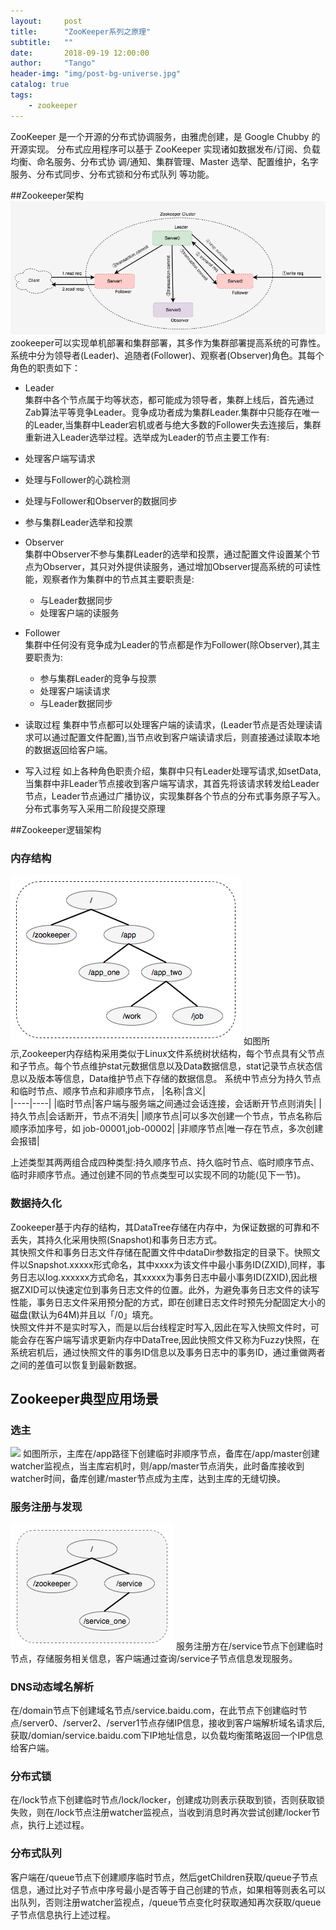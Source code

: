 ```yaml
---
layout:     post
title:      "ZooKeeper系列之原理"
subtitle:   ""
date:       2018-09-19 12:00:00
author:     "Tango"
header-img: "img/post-bg-universe.jpg"
catalog: true
tags:   
    - zookeeper
---
```

 ZooKeeper 是一个开源的分布式协调服务，由雅虎创建，是 Google Chubby 的开源实现。
分布式应用程序可以基于 ZooKeeper 实现诸如数据发布/订阅、负载均衡、命名服务、分布式协
调/通知、集群管理、Master 选举、配置维护，名字服务、分布式同步、分布式锁和分布式队列
等功能。

##Zookeeper架构
![](/img/in-post/post-zookeeper-struct.png)
zookeeper可以实现单机部署和集群部署，其多作为集群部署提高系统的可靠性。
系统中分为领导者(Leader)、追随者(Follower)、观察者(Observer)角色。其每个角色的职责如下：  

- Leader  
  集群中各个节点属于均等状态，都可能成为领导者，集群上线后，首先通过Zab算法平等竞争Leader。竞争成功者成为集群Leader.集群中只能存在唯一的Leader,当集群中Leader宕机或者与绝大多数的Follower失去连接后，集群重新进入Leader选举过程。选举成为Leader的节点主要工作有:
 - 处理客户端写请求
 - 处理与Follower的心跳检测
 - 处理与Follower和Observer的数据同步
 - 参与集群Leader选举和投票
 
- Observer   
  集群中Observer不参与集群Leader的选举和投票，通过配置文件设置某个节点为Observer，其只对外提供读服务，通过增加Observer提高系统的可读性能，观察者作为集群中的节点其主要职责是:
  - 与Leader数据同步
  - 处理客户端的读服务
- Follower  
  集群中任何没有竞争成为Leader的节点都是作为Follower(除Observer),其主要职责为:
  - 参与集群Leader的竞争与投票
  - 处理客户端读请求
  - 与Leader数据同步

- 读取过程
集群中节点都可以处理客户端的读请求，(Leader节点是否处理读请求可以通过配置文件配置),当节点收到客户端读请求后，则直接通过读取本地的数据返回给客户端。
- 写入过程
如上各种角色职责介绍，集群中只有Leader处理写请求,如setData,当集群中非Leader节点接收到客户端写请求，其首先将该请求转发给Leader节点，Leader节点通过广播协议，实现集群各个节点的分布式事务原子写入。分布式事务写入采用二阶段提交原理

##Zookeeper逻辑架构
### 内存结构
![](/img/in-post/post-inpost-zookeeper-logic-struct.png)
如图所示,Zookeeper内存结构采用类似于Linux文件系统树状结构，每个节点具有父节点和子节点。每个节点维护stat元数据信息以及Data数据信息，stat记录节点状态信息以及版本等信息，Data维护节点下存储的数据信息。
系统中节点分为持久节点和临时节点、顺序节点和非顺序节点，
|名称|含义|  
|----|----|
|临时节点|客户端与服务端之间通过会话连接，会话断开节点则消失|
|持久节点|会话断开，节点不消失|
|顺序节点|可以多次创建一个节点，节点名称后顺序添加序号，如 job-00001,job-00002|
|非顺序节点|唯一存在节点，多次创建会报错|

上述类型其两两组合成四种类型:持久顺序节点、持久临时节点、临时顺序节点、临时非顺序节点。通过创建不同的节点类型可以实现不同的功能(见下一节)。

### 数据持久化
Zookeeper基于内存的结构，其DataTree存储在内存中，为保证数据的可靠和不丢失，其持久化采用快照(Snapshot)和事务日志方式。  
其快照文件和事务日志文件存储在配置文件中dataDir参数指定的目录下。快照文件以Snapshot.xxxxx形式命名，其中xxxx为该文件中最小事务ID(ZXID),同样，事务日志以log.xxxxxx方式命名，其xxxxx为事务日志中最小事务ID(ZXID),因此根据ZXID可以快速定位到事务日志文件的位置。此外，为避免事务日志文件的读写性能，事务日志文件采用预分配的方式，即在创建日志文件时预先分配固定大小的磁盘(默认为64M)并且以「/0」填充。  
快照文件并不是实时写入，而是以后台线程定时写入,因此在写入快照文件时，可能会存在客户端写请求更新内存中DataTree,因此快照文件又称为Fuzzy快照，在系统宕机后，通过快照文件的事务ID信息以及事务日志中的事务ID，通过重做两者之间的差值可以恢复到最新数据。

## Zookeeper典型应用场景
### 选主
![](/img/in-post/post-in-post-choose-master.png:)
如图所示，主库在/app路径下创建临时非顺序节点，备库在/app/master创建watcher监视点，当主库宕机时，则/app/master节点消失，此时备库接收到watcher时间，备库创建/master节点成为主库，达到主库的无缝切换。
### 服务注册与发现
![](/img/in-post/post-zookeeper-find-service.png)
服务注册方在/service节点下创建临时节点，存储服务相关信息，客户端通过查询/service子节点信息发现服务。
### DNS动态域名解析
在/domain节点下创建域名节点/service.baidu.com，在此节点下创建临时节点/server0、/server2、/server1节点存储IP信息，接收到客户端解析域名请求后,获取/domian/service.baidu.com下IP地址信息，以负载均衡策略返回一个IP信息给客户端。

### 分布式锁
在/lock节点下创建临时节点/lock/locker，创建成功则表示获取到锁，否则获取锁失败，则在/lock节点注册watcher监视点，当收到消息时再次尝试创建/locker节点，执行上述过程。
### 分布式队列
客户端在/queue节点下创建顺序临时节点，然后getChildren获取/queue子节点信息，通过比对子节点中序号最小是否等于自己创建的节点，如果相等则表名可以出队列，否则注册watcher监视点，/queue节点变化时获取通知再次获取/queue子节点信息执行上述过程。




